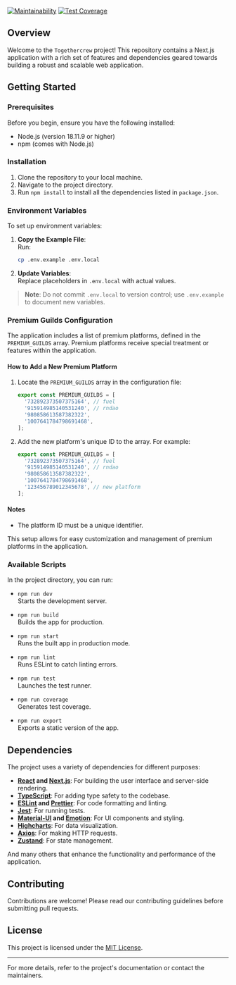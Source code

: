 [![Maintainability](https://api.codeclimate.com/v1/badges/35792fb5b2e30c99022c/maintainability)](https://codeclimate.com/github/RnDAO/tc-uiComm/maintainability)
[![Test Coverage](https://api.codeclimate.com/v1/badges/35792fb5b2e30c99022c/test_coverage)](https://codeclimate.com/github/RnDAO/tc-uiComm/test_coverage)

## Overview

Welcome to the `Togethercrew` project! This repository contains a Next.js application with a rich set of features and dependencies geared towards building a robust and scalable web application.

## Getting Started

### Prerequisites

Before you begin, ensure you have the following installed:

- Node.js (version 18.11.9 or higher)
- npm (comes with Node.js)

### Installation

1.  Clone the repository to your local machine.
2.  Navigate to the project directory.
3.  Run `npm install` to install all the dependencies listed in `package.json`.

### Environment Variables

To set up environment variables:

1. **Copy the Example File**:  
   Run:

   ```bash
   cp .env.example .env.local
   ```

2. **Update Variables**:  
   Replace placeholders in `.env.local` with actual values.

> **Note**: Do not commit `.env.local` to version control; use `.env.example` to document new variables.

### Premium Guilds Configuration

The application includes a list of premium platforms, defined in the `PREMIUM_GUILDS` array. Premium platforms receive special treatment or features within the application.

#### **How to Add a New Premium Platform**
1. Locate the `PREMIUM_GUILDS` array in the configuration file:
   ```javascript
   export const PREMIUM_GUILDS = [
     '732892373507375164', // fuel
     '915914985140531240', // rndao
     '980858613587382322',
     '1007641784798691468',
   ];
   ```

2. Add the new platform's unique ID to the array. For example:
   ```javascript
   export const PREMIUM_GUILDS = [
     '732892373507375164', // fuel
     '915914985140531240', // rndao
     '980858613587382322',
     '1007641784798691468',
     '123456789012345678', // new platform
   ];
   ```

#### **Notes**
- The platform ID must be a unique identifier.

This setup allows for easy customization and management of premium platforms in the application.

### Available Scripts

In the project directory, you can run:

- `npm run dev`\
  Starts the development server.

- `npm run build`\
  Builds the app for production.

- `npm run start`\
  Runs the built app in production mode.

- `npm run lint`\
  Runs ESLint to catch linting errors.

- `npm run test`\
  Launches the test runner.

- `npm run coverage`\
  Generates test coverage.

- `npm run export`\
  Exports a static version of the app.

## Dependencies

The project uses a variety of dependencies for different purposes:

- **[React](https://reactjs.org/) and [Next.js](https://nextjs.org/)**: For building the user interface and server-side rendering.
- **[TypeScript](https://www.typescriptlang.org/)**: For adding type safety to the codebase.
- **[ESLint](https://eslint.org/) and [Prettier](https://prettier.io/)**: For code formatting and linting.
- **[Jest](https://jestjs.io/)**: For running tests.
- **[Material-UI](https://mui.com/) and [Emotion](https://emotion.sh/)**: For UI components and styling.
- **[Highcharts](https://www.highcharts.com/)**: For data visualization.
- **[Axios](https://axios-http.com/)**: For making HTTP requests.
- **[Zustand](https://github.com/pmndrs/zustand)**: For state management.

And many others that enhance the functionality and performance of the application.

## Contributing

Contributions are welcome! Please read our contributing guidelines before submitting pull requests.

## License

This project is licensed under the [MIT License](https://github.com/TogetherCrew/frontend?tab=MIT-1-ov-file).

---

For more details, refer to the project's documentation or contact the maintainers.
